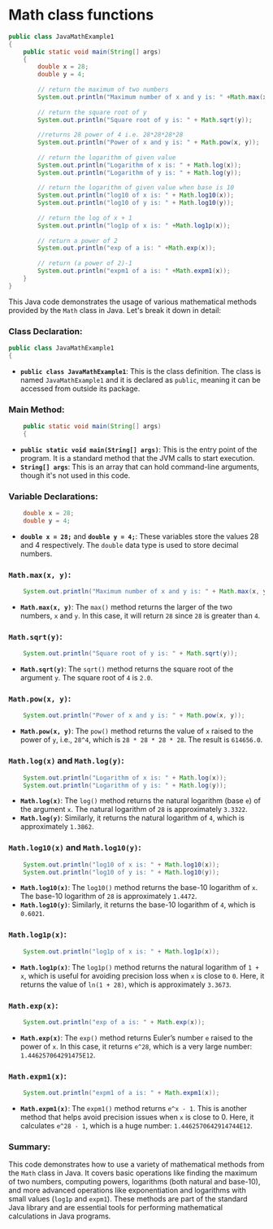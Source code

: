 # Math class functions


```java 
public class JavaMathExample1    
{    
    public static void main(String[] args)     
    {    
        double x = 28;    
        double y = 4;    
          
        // return the maximum of two numbers  
        System.out.println("Maximum number of x and y is: " +Math.max(x, y));   
          
        // return the square root of y   
        System.out.println("Square root of y is: " + Math.sqrt(y));   
          
        //returns 28 power of 4 i.e. 28*28*28*28    
        System.out.println("Power of x and y is: " + Math.pow(x, y));      
  
        // return the logarithm of given value       
        System.out.println("Logarithm of x is: " + Math.log(x));   
        System.out.println("Logarithm of y is: " + Math.log(y));  
          
        // return the logarithm of given value when base is 10      
        System.out.println("log10 of x is: " + Math.log10(x));   
        System.out.println("log10 of y is: " + Math.log10(y));    
          
        // return the log of x + 1  
        System.out.println("log1p of x is: " +Math.log1p(x));    
  
        // return a power of 2    
        System.out.println("exp of a is: " +Math.exp(x));    
          
        // return (a power of 2)-1  
        System.out.println("expm1 of a is: " +Math.expm1(x));  
    }    
}    
```


This Java code demonstrates the usage of various mathematical methods provided by the `Math` class in Java. Let's break it down in detail:

### Class Declaration:
```java
public class JavaMathExample1
{
```
- **`public class JavaMathExample1`**: This is the class definition. The class is named `JavaMathExample1` and it is declared as `public`, meaning it can be accessed from outside its package.

### Main Method:
```java
    public static void main(String[] args)
    {
```
- **`public static void main(String[] args)`**: This is the entry point of the program. It is a standard method that the JVM calls to start execution.
- **`String[] args`**: This is an array that can hold command-line arguments, though it's not used in this code.

### Variable Declarations:
```java
    double x = 28;
    double y = 4;
```
- **`double x = 28;`** and **`double y = 4;`**: These variables store the values 28 and 4 respectively. The `double` data type is used to store decimal numbers.

### `Math.max(x, y)`:
```java
    System.out.println("Maximum number of x and y is: " + Math.max(x, y));
```
- **`Math.max(x, y)`**: The `max()` method returns the larger of the two numbers, `x` and `y`. In this case, it will return `28` since `28` is greater than `4`.

### `Math.sqrt(y)`:
```java
    System.out.println("Square root of y is: " + Math.sqrt(y));
```
- **`Math.sqrt(y)`**: The `sqrt()` method returns the square root of the argument `y`. The square root of `4` is `2.0`.

### `Math.pow(x, y)`:
```java
    System.out.println("Power of x and y is: " + Math.pow(x, y));
```
- **`Math.pow(x, y)`**: The `pow()` method returns the value of `x` raised to the power of `y`, i.e., `28^4`, which is `28 * 28 * 28 * 28`. The result is `614656.0`.

### `Math.log(x)` and `Math.log(y)`:
```java
    System.out.println("Logarithm of x is: " + Math.log(x));
    System.out.println("Logarithm of y is: " + Math.log(y));
```
- **`Math.log(x)`**: The `log()` method returns the natural logarithm (base `e`) of the argument `x`. The natural logarithm of `28` is approximately `3.3322`.
- **`Math.log(y)`**: Similarly, it returns the natural logarithm of `4`, which is approximately `1.3862`.

### `Math.log10(x)` and `Math.log10(y)`:
```java
    System.out.println("log10 of x is: " + Math.log10(x));
    System.out.println("log10 of y is: " + Math.log10(y));
```
- **`Math.log10(x)`**: The `log10()` method returns the base-10 logarithm of `x`. The base-10 logarithm of `28` is approximately `1.4472`.
- **`Math.log10(y)`**: Similarly, it returns the base-10 logarithm of `4`, which is `0.6021`.

### `Math.log1p(x)`:
```java
    System.out.println("log1p of x is: " + Math.log1p(x));
```
- **`Math.log1p(x)`**: The `log1p()` method returns the natural logarithm of `1 + x`, which is useful for avoiding precision loss when `x` is close to `0`. Here, it returns the value of `ln(1 + 28)`, which is approximately `3.3673`.

### `Math.exp(x)`:
```java
    System.out.println("exp of a is: " + Math.exp(x));
```
- **`Math.exp(x)`**: The `exp()` method returns Euler’s number `e` raised to the power of `x`. In this case, it returns `e^28`, which is a very large number: `1.446257064291475E12`.

### `Math.expm1(x)`:
```java
    System.out.println("expm1 of a is: " + Math.expm1(x));
```
- **`Math.expm1(x)`**: The `expm1()` method returns `e^x - 1`. This is another method that helps avoid precision issues when `x` is close to 0. Here, it calculates `e^28 - 1`, which is a huge number: `1.4462570642914744E12`.

### Summary:
This code demonstrates how to use a variety of mathematical methods from the `Math` class in Java. It covers basic operations like finding the maximum of two numbers, computing powers, logarithms (both natural and base-10), and more advanced operations like exponentiation and logarithms with small values (`log1p` and `expm1`). These methods are part of the standard Java library and are essential tools for performing mathematical calculations in Java programs.
